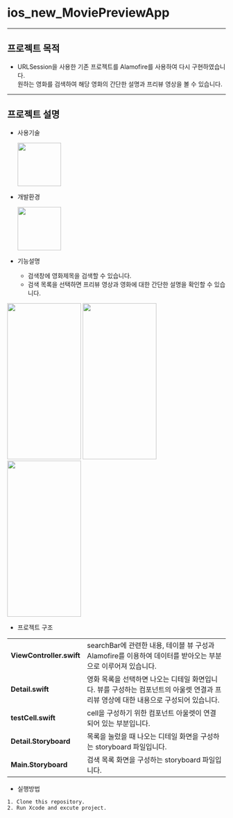 # ios_new_MoviePreviewApp
---
## 프로젝트 목적
* URLSession을 사용한 기존 프로젝트를 Alamofire를 사용하여 다시 구현하였습니다.  
원하는 영화를 검색하여 해당 영화의 간단한 설명과 프리뷰 영상을 볼 수 있습니다.
---
## 프로젝트 설명
* 사용기술


  <img src = "https://user-images.githubusercontent.com/82255206/221416181-33a9e911-05f4-424a-bbdb-f8530364e598.png" width="100" height="100"/>
  
* 개발환경


  <img src = "https://user-images.githubusercontent.com/82255206/221416207-0e80bf80-56a3-4911-99c2-9a04121bb8cb.png" width="100" height="100"/> 
 
* 기능설명  


  * 검색창에 영화제목을 검색할 수 있습니다.
  * 검색 목록을 선택하면 프리뷰 영상과 영화에 대한 간단한 설명을 확인할 수 있습니다.
  
 <img src = "https://user-images.githubusercontent.com/82255206/221648283-142d56a2-a456-4b7d-b71e-95f94969790d.png" width="170" height="360"/> <img src = "https://user-images.githubusercontent.com/82255206/222948880-25d28d4d-2a23-4d0d-8442-bb2b7b8ab04d.png" width="170" height="360"/> <img src = "https://user-images.githubusercontent.com/82255206/221648318-b67c15f8-e27f-4c97-9b3b-c55827be10e8.png" width="170" height="360"/>  

 * 프로젝트 구조  

<table>
<tbody>

<tr>
    <td><b>ViewController.swift</b></td>
<td> searchBar에 관련한 내용, 테이블 뷰 구성과 Alamofire를 이용하여 데이터를 받아오는 부분으로 이루어져 있습니다.</td>
</tr>

<tr>
    <td><b>Detail.swift</b></td>
<td>영화 목록을 선택하면 나오는 디테일 화면입니다. 뷰를 구성하는 컴포넌트의 아울렛 연결과 프리뷰 영상에 대한 내용으로 구성되어 있습니다.</td>
</tr>

<tr>
    <td><b>testCell.swift</b></td>
<td>cell을 구성하기 위한 컴포넌트 아울렛이 연결되어 있는 부분입니다.</td>
</tr>

<tr>
    <td><b>Detail.Storyboard</b></td>
<td>목록을 눌렀을 때 나오는 디테일 화면을 구성하는 storyboard 파일입니다.</td>
</tr>

<tr>
    <td><b>Main.Storyboard</b></td>
<td> 검색 목록 화면을 구성하는 storyboard 파일입니다.</td>
</tr>


</tbody>
</table>

* 실행방법  
```
1. Clone this repository.
2. Run Xcode and excute project.
```

